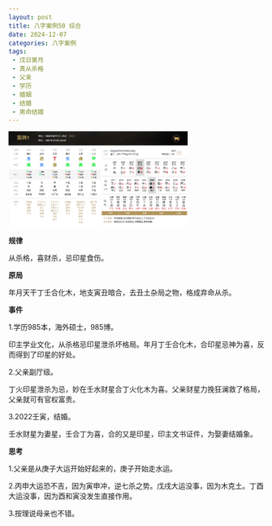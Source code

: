 ```yaml
---
layout: post
title: 八字案例50 综合
date: 2024-12-07
categories: 八字案例
tags: 
 - 戊日寅月
 - 真从杀格
 - 父亲
 - 学历
 - 婚姻
 - 结婚
 - 男命结婚
---
```


<img src="/images/bazi-example/bazi-example-50.PNG" width="70%">

**规律**

从杀格，喜财杀，忌印星食伤。

**原局**

年月天干丁壬合化木，地支寅丑暗合，去丑土杂局之物，格成弃命从杀。

**事件**

1.学历985本，海外硕士，985博。

印主学业文化，从杀格忌印星泄杀坏格局。年月丁壬合化木，合印星忌神为喜，反而得到了印星的好处。
		
2.父亲副厅级。

丁火印星泄杀为忌，妙在壬水财星合丁火化木为喜。父亲财星力挽狂澜救了格局，父亲就可有官权富贵。
		
3.2022壬寅，结婚。

壬水财星为妻星，壬合丁为喜，合的又是印星，印主文书证件，为娶妻结婚象。

**思考**

1.父亲是从庚子大运开始好起来的，庚子开始走水运。

2.丙申大运恐不吉，因为寅申冲，逆七杀之势。戊戌大运没事，因为木克土。丁酉大运没事，因为酉和寅没发生直接作用。

3.按理说母亲也不错。
